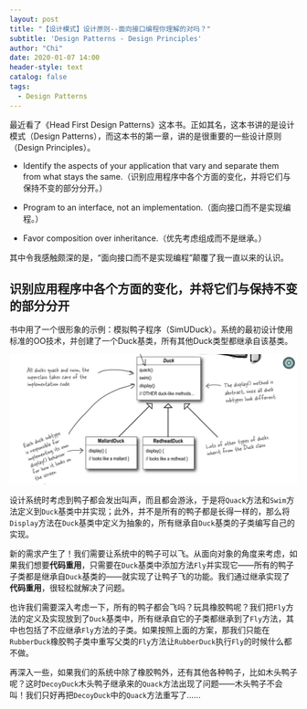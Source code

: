 ```yaml
---
layout: post
title: "【设计模式】设计原则--面向接口编程你理解的对吗？"
subtitle: 'Design Patterns - Design Principles'
author: "Chi"
date: 2020-01-07 14:00
header-style: text
catalog: false
tags:
  - Design Patterns
---
```


最近看了《Head First Design Patterns》这本书。正如其名，这本书讲的是设计模式（Design Patterns），而这本书的第一章，讲的是很重要的一些设计原则（Design Principles）。

- Identify the aspects of your application that vary and separate them from what stays the same.（识别应用程序中各个方面的变化，并将它们与保持不变的部分分开。）

- Program to an interface, not an implementation.（面向接口而不是实现编程。）

- Favor composition over inheritance.（优先考虑组成而不是继承。）

其中令我感触颇深的是，“面向接口而不是实现编程”颠覆了我一直以来的认识。

## 识别应用程序中各个方面的变化，并将它们与保持不变的部分分开

书中用了一个很形象的示例：模拟鸭子程序（SimUDuck）。系统的最初设计使用标准的OO技术，并创建了一个Duck基类，所有其他Duck类型都继承自该基类。

![Duck Class Diagram](/img/in-post/2020-01-07-design-principles/duck-class-diagram.jpg)

设计系统时考虑到鸭子都会发出叫声，而且都会游泳，于是将`Quack`方法和`Swim`方法定义到`Duck`基类中并实现；此外，并不是所有的鸭子都是长得一样的，那么将`Display`方法在`Duck`基类中定义为抽象的，所有继承自`Duck`基类的子类编写自己的实现。

新的需求产生了！我们需要让系统中的鸭子可以飞。从面向对象的角度来考虑，如果我们想要**代码重用**，只需要在`Duck`基类中添加方法`Fly`并实现它——所有的鸭子子类都是继承自`Duck`基类的——就实现了让鸭子飞的功能。我们通过继承实现了**代码重用**，很轻松就解决了问题。

也许我们需要深入考虑一下，所有的鸭子都会飞吗？玩具橡胶鸭呢？我们把`Fly`方法的定义及实现放到了`Duck`基类中，所有继承自它的子类都继承到了`Fly`方法，其中也包括了不应继承`Fly`方法的子类。如果按照上面的方案，那我们只能在`RubberDuck`橡胶鸭子类中重写父类的`Fly`方法让`RubberDuck`执行`Fly`的时候什么都不做。

再深入一些，如果我们的系统中除了橡胶鸭外，还有其他各种鸭子，比如木头鸭子呢？这时`DecoyDuck`木头鸭子继承来的`Quack`方法出现了问题——木头鸭子不会叫！我们只好再把`DecoyDuck`中的`Quack`方法重写了......
